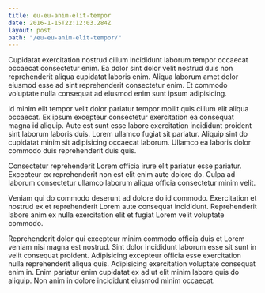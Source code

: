 ```yaml
---
title: eu-eu-anim-elit-tempor
date: 2016-1-15T22:12:03.284Z
layout: post
path: "/eu-eu-anim-elit-tempor/"
---
```


Cupidatat exercitation nostrud cillum incididunt laborum tempor occaecat occaecat consectetur enim. Ea dolor sint dolor velit nostrud duis non reprehenderit aliqua cupidatat laboris enim. Aliqua laborum amet dolor eiusmod esse ad sint reprehenderit consectetur enim. Et commodo voluptate nulla consequat ad eiusmod enim sunt ipsum adipisicing.

Id minim elit tempor velit dolor pariatur tempor mollit quis cillum elit aliqua occaecat. Ex ipsum excepteur consectetur exercitation ea consequat magna id aliquip. Aute est sunt esse labore exercitation incididunt proident sint laborum laboris duis. Lorem ullamco fugiat sit pariatur. Aliquip sint do cupidatat minim sit adipisicing occaecat laborum. Ullamco ea laboris dolor commodo duis reprehenderit duis quis.

Consectetur reprehenderit Lorem officia irure elit pariatur esse pariatur. Excepteur ex reprehenderit non est elit enim aute dolore do. Culpa ad laborum consectetur ullamco laborum aliqua officia consectetur minim velit.

Veniam qui do commodo deserunt ad dolore do id commodo. Exercitation et nostrud ex et reprehenderit Lorem aute consequat incididunt. Reprehenderit labore anim ex nulla exercitation elit et fugiat Lorem velit voluptate commodo.

Reprehenderit dolor qui excepteur minim commodo officia duis et Lorem veniam nisi magna est nostrud. Sint dolor incididunt laborum esse sit sunt in velit consequat proident. Adipisicing excepteur officia esse exercitation nulla reprehenderit aliqua quis. Adipisicing exercitation voluptate consequat enim in. Enim pariatur enim cupidatat ex ad ut elit minim labore quis do aliquip. Non anim in dolore incididunt eiusmod minim occaecat.